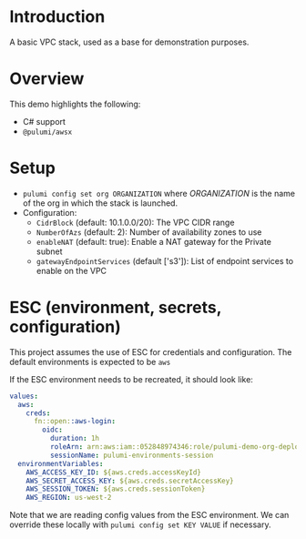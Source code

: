 # Introduction
A basic VPC stack, used as a base for demonstration purposes.

# Overview
This demo highlights the following:
- C# support
- `@pulumi/awsx`

# Setup
- `pulumi config set org ORGANIZATION` where *ORGANIZATION* is the name of the org in which the stack is launched.
- Configuration:
  - `CidrBlock` (default: 10.1.0.0/20): The VPC CIDR range
  - `NumberOfAzs` (default: 2): Number of availability zones to use
  - `enableNAT` (default: true): Enable a NAT gateway for the Private subnet
  - `gatewayEndpointServices` (default ['s3']): List of endpoint services to enable on the VPC
  
# ESC (environment, secrets, configuration)
This project assumes the use of ESC for credentials and configuration. The default environments is expected to be `aws`

If the ESC environment needs to be recreated, it should look like:

```yaml
values:
  aws:
    creds:
      fn::open::aws-login:
        oidc:
          duration: 1h
          roleArn: arn:aws:iam::052848974346:role/pulumi-demo-org-deployments-oidc
          sessionName: pulumi-environments-session
  environmentVariables:
    AWS_ACCESS_KEY_ID: ${aws.creds.accessKeyId}
    AWS_SECRET_ACCESS_KEY: ${aws.creds.secretAccessKey}
    AWS_SESSION_TOKEN: ${aws.creds.sessionToken}
    AWS_REGION: us-west-2
```

Note that we are reading config values from the ESC environment.  We can override these locally with `pulumi config set KEY VALUE` if necessary.